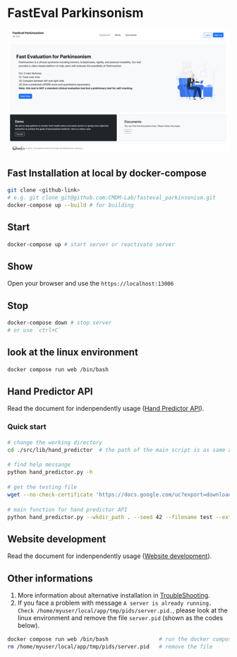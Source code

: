 # FastEval Parkinsonism
![cover_image](./imgs/cover.png)
## Fast Installation at local by docker-compose
```bash
git clone <github-link>
# e.g. git clone git@github.com:CMDM-Lab/fasteval_parkinsonism.git
docker-compose up --build # for building
```

## Start
```bash
docker-compose up # start server or reactivate server
```

## Show
Open your browser and use the `https://localhost:13006`

## Stop
```bash
docker-compose down # stop server
# or use `ctrl+C`
```

## look at the linux environment
```bash
docker compose run web /bin/bash
```

## Hand Predictor API
Read the document for indenpendently usage ([Hand Predictor API](./src/lib/hand_predictor)).
### Quick start
```bash
# change the working directory
cd ./src/lib/hand_predictor  # the path of the main script is as same as this README file

# find help messange
python hand_predictor.py -h

# get the testing file
wget --no-check-certificate 'https://docs.google.com/uc?export=download&id=1Jf9178R_U97Osu12cVudJvFQehtDI3U7' -O test.MOV

# main function for hand predictor API
python hand_predictor.py --wkdir_path . --seed 42 --filename test --ext MOV --hand_LR Left --hand_pos 1 --input_root_path . --output_root_path sample_output --mode single
```


## Website development  
Read the document for indenpendently usage ([Website development](./src)).  


## Other informations
1. More information about alternative installation in [TroubleShooting](./TroubleShooting.md).  
2. If you face a problem with message `A server is already running. Check /home/myuser/local/app/tmp/pids/server.pid.`, please look at the linux environment and remove the file `server.pid` (shown as the codes below).  
```bash
docker compose run web /bin/bash                # run the docker compose environment
rm /home/myuser/local/app/tmp/pids/server.pid   # remove the file
```
